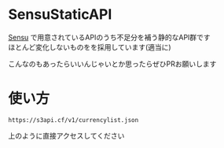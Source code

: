 # SensuStaticAPI

[Sensu](https://sensu.tips) で用意されているAPIのうち不足分を補う静的なAPI群です  
ほとんど変化しないものをを採用しています(適当に)

こんなのもあったらいいんじゃいとか思ったらぜひPRお願いします

# 使い方
```
https://s3api.cf/v1/currencylist.json
```
上のように直接アクセスしてください  
